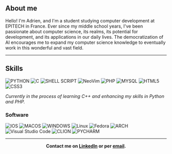 ## About me
Hello! I'm Adrien, and I'm a student studying computer development at EPITECH in France. Ever since my middle school years, I've been passionate about computer science, its realms, its potential for development, and its applications in our daily lives. The democratization of AI encourages me to expand my computer science knowledge to eventually work in this wonderful and vast field.

---

## Skills

![PYTHON](https://img.shields.io/badge/Python-3776AB?style=for-the-badge&logo=python&logoColor=white) ![C](https://img.shields.io/badge/C-00599C?style=for-the-badge&logo=c&logoColor=white) ![SHELL SCRIPT](https://img.shields.io/badge/Shell_Script-121011?style=for-the-badge&logo=gnu-bash&logoColor=white) ![NeoVim](https://img.shields.io/badge/NeoVim-57A143?logo=neovim&logoColor=white&style=for-the-badge) ![PHP](https://img.shields.io/badge/PHP-777BB4?style=for-the-badge&logo=php&logoColor=white) ![MYSQL](https://img.shields.io/badge/MySQL-00000F?style=for-the-badge&logo=mysql&logoColor=white) ![HTML5](https://img.shields.io/badge/HTML5-E34F26?style=for-the-badge&logo=html5&logoColor=white) ![CSS3](https://img.shields.io/badge/CSS3-1572B6?style=for-the-badge&logo=css3&logoColor=white)

_Currently in the process of learning C++ and enhancing my skills in Python and PHP._
### Software

![IOS](https://img.shields.io/badge/iOS-000000?style=for-the-badge&logo=ios&logoColor=white) ![MACOS](https://img.shields.io/badge/mac%20os-000000?style=for-the-badge&logo=apple&logoColor=white) ![WINDOWS](https://img.shields.io/badge/Windows-0078D6?style=for-the-badge&logo=windows&logoColor=white) ![Linux](https://img.shields.io/badge/Linux-FCC624?style=for-the-badge&logo=linux&logoColor=black) ![Fedora](https://img.shields.io/badge/Fedora-51A2DA?logo=fedora&logoColor=white&style=for-the-badge) ![ARCH](https://img.shields.io/badge/Arch_Linux-1793D1?style=for-the-badge&logo=arch-linux&logoColor=white)
![Visual Studio Code](https://img.shields.io/badge/VSCode-007ACC?logo=visualstudiocode&logoColor=white&style=for-the-badge) ![CLION](https://img.shields.io/badge/CLion-000000?style=for-the-badge&logo=clion&logoColor=white) ![PYCHARM](https://img.shields.io/badge/PyCharm-000000.svg?&style=for-the-badge&logo=PyCharm&logoColor=white)

---

<p align="center">
    <b>Contact me on
        <a href="https://www.linkedin.com/in/adrien-lachambre/">LinkedIn</a> or per
        <a href="mailto:adrien.lachambre@epitech.eu">email</a>.
    </b>
</p>
